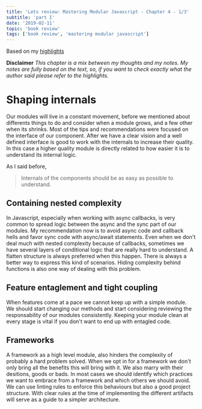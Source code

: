```yaml
---
title: 'Lets review: Mastering Modular Javascript - Chapter 4 - 1/3'
subtitle: 'part I'
date: '2019-02-11'
topic: 'book review'
tags: ['book review', 'mastering modular javascript']
---
```


Based on my [highlights](https://github.com/neomaxzero/m-quickreview/blob/master/mastering-modular-js/chapter-04.md)

**Disclaimer**
_This chapter is a mix between my thoughts and my notes.
My notes are fully based on the text, so, if you want to check exactly what the author said please refer to the highlights._

# Shaping internals

Our modules will live in a constant movement, before we mentioned about differents things to do and consider when a module grows, and a few other when its shrinks. Most of the tips and recommendations were focused on the interface of our component. After we have a clear vision and a well defined interface is good to work with the internals to increase their quality. In this case a higher quality module is directly related to how easier it is to understand its internal logic.

As I said before,

> Internals of the components should be as easy as possible to understand.

## Containing nested complexity

In Javascript, especially when working with async callbacks, is very common to spread logic between the async and the sync part of our modules. My recommendation now is to avoid async code and callback hells and favor sync code with async/await statements. Even when we don't deal much with nested complexity because of callbacks, sometimes we have several layers of conditional logic that are really hard to understand. A flatten structure is always preferred when this happen. There is always a better way to express this kind of scenarios. Hiding complexity behind functions is also one way of dealing with this problem.

## Feature entaglement and tight coupling

When features come at a pace we cannot keep up with a simple module. We should start changing our methods and start considering reviewing the responsability of our modules consistently. Keeping your module clean at every stage is vital if you don't want to end up with entagled code.

## Frameworks

A framework as a high level module, also hinders the complexity of probably a hard problem solved. When we opt in for a framework we don't only bring all the benefits this will bring with it. We also marry with their desitions, goods or bads. In most cases we should identify which practices we want to embrace from a framework and which others we should avoid. We can use linting rules to enforce this behaviours but also a good project structure. With clear rules at the time of implementing the different artifacts will serve as a guide to a simpler architecture.
